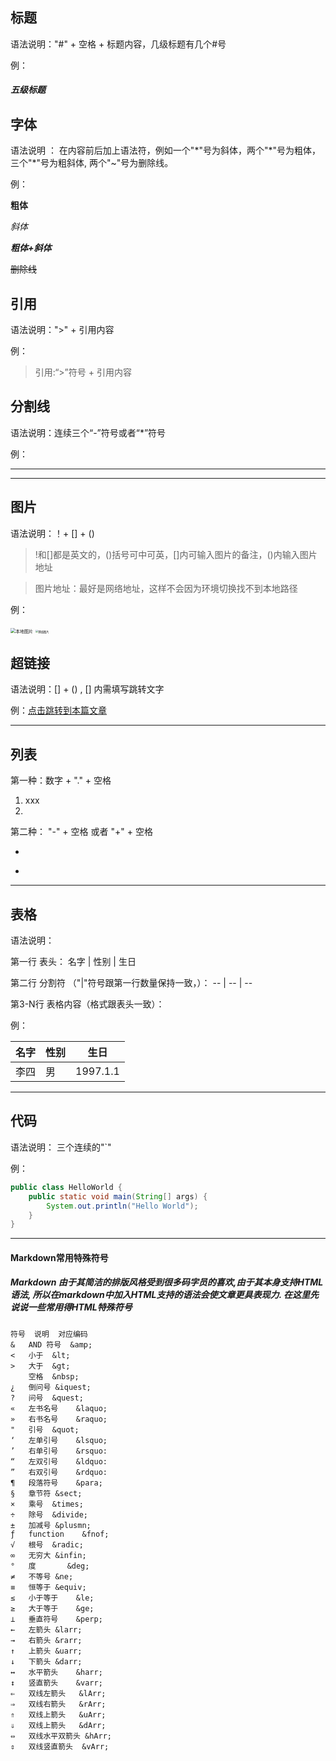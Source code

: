 ## 标题

语法说明："#" + 空格 + 标题内容，几级标题有几个#号

例：

##### 五级标题

## 字体

语法说明 ： 在内容前后加上语法符，例如一个"\*"号为斜体，两个"\*"号为粗体，三个"\*"号为粗斜体, 两个"\~"号为删除线。

例：

**粗体**

*斜体*

***粗体+斜体***

~~删除线~~

## 引用

语法说明：">" + 引用内容

例：

> 引用:“>”符号 + 引用内容



## 分割线

语法说明：连续三个“-”符号或者“*”符号

例：

---

***



## 图片

语法说明：！+ [] + ()

> !和[]都是英文的，()括号可中可英，[]内可输入图片的备注，()内输入图片地址

> 图片地址：最好是网络地址，这样不会因为环境切换找不到本地路径

例：

<img src="C:\Users\Administrator\Desktop\1609577059(1).jpg" alt="本地图片" style="zoom:50%;" />

<img src="https://hbimg.huabanimg.com/ed10da758667bec90014d847e522b1409d19785efe340-F9b4F7_fw658/format/webp" alt="网络图片" style="zoom:30%;" />


## 超链接

语法说明：[] + () , [] 内需填写跳转文字 

例：[点击跳转到本篇文章](https://juejin.cn/post/6913093150047207432)

---

## 列表

第一种：数字 + "." + 空格

1. xxx
2. 

第二种： "-" + 空格	或者  "+" + 空格

+
- 

---

## 表格

语法说明：

第一行 表头： 名字 | 性别 | 生日

第二行 分割符 （"|"符号跟第一行数量保持一致，）： -- | -- | -- 

第3-N行 表格内容（格式跟表头一致）：

例：

名字|性别|生日
--|--|--
李四|男|1997.1.1

---

## 代码

语法说明： 三个连续的"`"

例：

```java
public class HelloWorld {
    public static void main(String[] args) {
        System.out.println("Hello World");
    }
}

```

---

#### Markdown常用特殊符号
##### Markdown 由于其简洁的排版风格受到很多码字员的喜欢,由于其本身支持HTML语法, 所以在markdown中加入HTML支持的语法会使文章更具表现力. 在这里先说说一些常用得HTML特殊符号
    符号	说明	对应编码
    &	AND 符号	&amp;	
    <	小于	&lt;	
    >	大于	&gt;	
        空格	&nbsp;	
    ¿	倒问号	&iquest;	
    ?	问号	&quest;	
    «	左书名号	&laquo;	
    »	右书名号	&raquo;	
    "	引号	&quot;	
    ‘	左单引号	&lsquo;	
    ’	右单引号	&rsquo:	
    “	左双引号	&ldquo:	
    ”	右双引号	&rdquo:	
    ¶	段落符号	&para;	
    §	章节符	&sect;	
    ×	乘号	&times;	
    ÷	除号	&divide;	
    ±	加减号	&plusmn;	
    ƒ	function	&fnof;	
    √	根号	&radic;	
    ∞	无穷大	&infin;	
    °	度	    &deg;	
    ≠	不等号	&ne;	
    ≡	恒等于	&equiv;	
    ≤	小于等于	&le;	
    ≥	大于等于	&ge;	
    ⊥	垂直符号	&perp;	
    ←	左箭头	&larr;	
    →	右箭头	&rarr;	
    ↑	上箭头	&uarr;	
    ↓	下箭头	&darr;	
    ↔	水平箭头	&harr;	
    ↕	竖直箭头	&varr;	
    ⇐	双线左箭头	&lArr;	
    ⇒	双线右箭头	&rArr;	
    ⇑	双线上箭头	&uArr;	
    ⇓	双线上箭头	&dArr;	
    ⇔	双线水平双箭头	&hArr;
    ⇕	双线竖直箭头	&vArr;	
